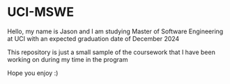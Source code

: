 # UCI-MSWE

Hello, my name is Jason and I am studying Master of Software Engineering at UCI with an expected graduation date of December 2024

This repository is just a small sample of the coursework that I have been working on during my time in the program

Hope you enjoy :)
